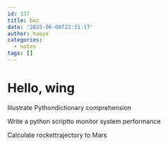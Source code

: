 ```yaml
---
id: 337
title: bac
date: '2025-06-08T22:31:17'
author: haoye
categories:
  - notes
tags: []
---
```


# Hello, wing

Illustrate Pythondictionary comprehension

Write a python scriptto monitor system performance

Calculate rockettrajectory to Mars

